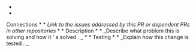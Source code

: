 *
*
Connections
*
*
_Link
to
the
issues
addressed
by
this
PR
or
dependent
PRs
in
other
repositories_
*
*
Description
*
*
_Describe
what
problem
this
is
solving
and
how
it
'
s
solved
.
_
*
*
Testing
*
*
_Explain
how
this
change
is
tested
.
_
